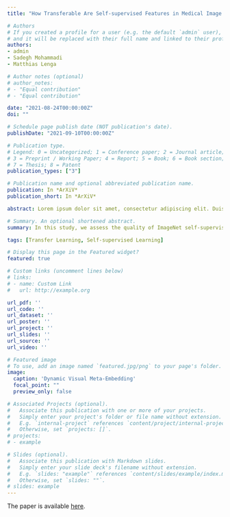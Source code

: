 ```yaml
---
title: "How Transferable Are Self-supervised Features in Medical Image Classification Tasks?"

# Authors
# If you created a profile for a user (e.g. the default `admin` user), write the username (folder name) here 
# and it will be replaced with their full name and linked to their profile.
authors:
- admin
- Sadegh Mohammadi
- Matthias Lenga

# Author notes (optional)
# author_notes:
# - "Equal contribution"
# - "Equal contribution"

date: "2021-08-24T00:00:00Z"
doi: ""

# Schedule page publish date (NOT publication's date).
publishDate: "2021-09-10T00:00:00Z"

# Publication type.
# Legend: 0 = Uncategorized; 1 = Conference paper; 2 = Journal article;
# 3 = Preprint / Working Paper; 4 = Report; 5 = Book; 6 = Book section;
# 7 = Thesis; 8 = Patent
publication_types: ["3"]

# Publication name and optional abbreviated publication name.
publication: In *ArXiV*
publication_short: In *ArXiV*

abstract: Lorem ipsum dolor sit amet, consectetur adipiscing elit. Duis posuere tellus ac convallis placerat. Proin tincidunt magna sed ex sollicitudin condimentum. Sed ac faucibus dolor, scelerisque sollicitudin nisi. Cras purus urna, suscipit quis sapien eu, pulvinar tempor diam. Quisque risus orci, mollis id ante sit amet, gravida egestas nisl. Sed ac tempus magna. Proin in dui enim. Donec condimentum, sem id dapibus fringilla, tellus enim condimentum arcu, nec volutpat est felis vel metus. Vestibulum sit amet erat at nulla eleifend gravida.

# Summary. An optional shortened abstract.
summary: In this study, we assess the quality of ImageNet self-supervised pretrained features in four selected medical image classification tasks. We demonstrate that feature extractors which were pretrained using SwAV, SimCLR or DINO consistently yield richer embeddings on the downstream tasks compared to a superviesed pretrained baseline model. Among all self-supervised techniques, DINO outperforms the other methods on the majority of datasets and subtasks. Furthermore, we show that the representations from each individual pretrained model encode complementary information which can be fused to yield even more meaningful features. To that end we propose Dynamic Visual Meta-Embedding (DVME), a model-agnostic meta-embedding approach. Our experiments indicate that DVME outperforms the best single model baseline on numerous tasks. As a model-agnostic approach, DVME is not limited to SwAV, SimCLR or DINO. With slight modifications other models can be combined using DVME to generate enriched representations.

tags: [Transfer Learning, Self-supervised Learning]

# Display this page in the Featured widget?
featured: true

# Custom links (uncomment lines below)
# links:
# - name: Custom Link
#   url: http://example.org

url_pdf: ''
url_code: ''
url_dataset: ''
url_poster: ''
url_project: ''
url_slides: ''
url_source: ''
url_video: ''

# Featured image
# To use, add an image named `featured.jpg/png` to your page's folder. 
image:
  caption: 'Dynamic Visual Meta-Embedding'
  focal_point: ""
  preview_only: false

# Associated Projects (optional).
#   Associate this publication with one or more of your projects.
#   Simply enter your project's folder or file name without extension.
#   E.g. `internal-project` references `content/project/internal-project/index.md`.
#   Otherwise, set `projects: []`.
# projects:
# - example

# Slides (optional).
#   Associate this publication with Markdown slides.
#   Simply enter your slide deck's filename without extension.
#   E.g. `slides: "example"` references `content/slides/example/index.md`.
#   Otherwise, set `slides: ""`.
# slides: example
---
```

<!-- 
{{% callout note %}}
Click the *Cite* button above to demo the feature to enable visitors to import publication metadata into their reference management software.
{{% /callout %}}

{{% callout note %}}
Create your slides in Markdown - click the *Slides* button to check out the example.
{{% /callout %}} -->

The paper is available [here](https://arxiv.org/abs/2108.10048).
